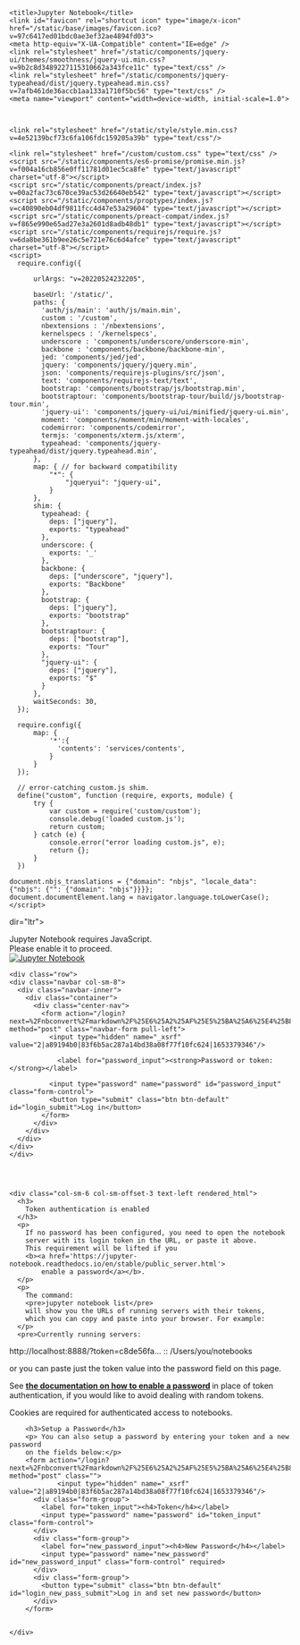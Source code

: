 <!DOCTYPE HTML>
<html>

<head>
    <meta charset="utf-8">

    <title>Jupyter Notebook</title>
    <link id="favicon" rel="shortcut icon" type="image/x-icon" href="/static/base/images/favicon.ico?v=97c6417ed01bdc0ae3ef32ae4894fd03">
    <meta http-equiv="X-UA-Compatible" content="IE=edge" />
    <link rel="stylesheet" href="/static/components/jquery-ui/themes/smoothness/jquery-ui.min.css?v=9b2c8d3489227115310662a343fce11c" type="text/css" />
    <link rel="stylesheet" href="/static/components/jquery-typeahead/dist/jquery.typeahead.min.css?v=7afb461de36accb1aa133a1710f5bc56" type="text/css" />
    <meta name="viewport" content="width=device-width, initial-scale=1.0">
    
    

    <link rel="stylesheet" href="/static/style/style.min.css?v=4e52139bcf73c6fa106fdc159205a39b" type="text/css"/>
    
<link rel="stylesheet" href="/static/auth/css/override.css?v=19ec59d2c4f1203c49fe47462028cd9a" type="text/css" />

    <link rel="stylesheet" href="/custom/custom.css" type="text/css" />
    <script src="/static/components/es6-promise/promise.min.js?v=f004a16cb856e0ff11781d01ec5ca8fe" type="text/javascript" charset="utf-8"></script>
    <script src="/static/components/preact/index.js?v=00a2fac73c670ce39ac53d26640eb542" type="text/javascript"></script>
    <script src="/static/components/proptypes/index.js?v=c40890eb04df9811fcc4d47e53a29604" type="text/javascript"></script>
    <script src="/static/components/preact-compat/index.js?v=f865e990e65ad27e3a2601d8adb48db1" type="text/javascript"></script>
    <script src="/static/components/requirejs/require.js?v=6da8be361b9ee26c5e721e76c6d4afce" type="text/javascript" charset="utf-8"></script>
    <script>
      require.config({
          
          urlArgs: "v=20220524232205",
          
          baseUrl: '/static/',
          paths: {
            'auth/js/main': 'auth/js/main.min',
            custom : '/custom',
            nbextensions : '/nbextensions',
            kernelspecs : '/kernelspecs',
            underscore : 'components/underscore/underscore-min',
            backbone : 'components/backbone/backbone-min',
            jed: 'components/jed/jed',
            jquery: 'components/jquery/jquery.min',
            json: 'components/requirejs-plugins/src/json',
            text: 'components/requirejs-text/text',
            bootstrap: 'components/bootstrap/js/bootstrap.min',
            bootstraptour: 'components/bootstrap-tour/build/js/bootstrap-tour.min',
            'jquery-ui': 'components/jquery-ui/ui/minified/jquery-ui.min',
            moment: 'components/moment/min/moment-with-locales',
            codemirror: 'components/codemirror',
            termjs: 'components/xterm.js/xterm',
            typeahead: 'components/jquery-typeahead/dist/jquery.typeahead.min',
          },
          map: { // for backward compatibility
              "*": {
                  "jqueryui": "jquery-ui",
              }
          },
          shim: {
            typeahead: {
              deps: ["jquery"],
              exports: "typeahead"
            },
            underscore: {
              exports: '_'
            },
            backbone: {
              deps: ["underscore", "jquery"],
              exports: "Backbone"
            },
            bootstrap: {
              deps: ["jquery"],
              exports: "bootstrap"
            },
            bootstraptour: {
              deps: ["bootstrap"],
              exports: "Tour"
            },
            "jquery-ui": {
              deps: ["jquery"],
              exports: "$"
            }
          },
          waitSeconds: 30,
      });

      require.config({
          map: {
              '*':{
                'contents': 'services/contents',
              }
          }
      });

      // error-catching custom.js shim.
      define("custom", function (require, exports, module) {
          try {
              var custom = require('custom/custom');
              console.debug('loaded custom.js');
              return custom;
          } catch (e) {
              console.error("error loading custom.js", e);
              return {};
          }
      })

    document.nbjs_translations = {"domain": "nbjs", "locale_data": {"nbjs": {"": {"domain": "nbjs"}}}};
    document.documentElement.lang = navigator.language.toLowerCase();
    </script>

    
    

</head>

<body class=""
 
  
 
dir="ltr">

<noscript>
    <div id='noscript'>
      Jupyter Notebook requires JavaScript.<br>
      Please enable it to proceed. 
  </div>
</noscript>

<div id="header">
  <div id="header-container" class="container">
  <div id="ipython_notebook" class="nav navbar-brand"><a href="/tree" title='dashboard'>
      <img src='/static/base/images/logo.png?v=641991992878ee24c6f3826e81054a0f' alt='Jupyter Notebook'/>
  </a></div>

  
  
  
  
  
  


  
  
  </div>
  <div class="header-bar"></div>

  
  
</div>

<div id="site">


<div id="ipython-main-app" class="container">

    
    
    <div class="row">
    <div class="navbar col-sm-8">
      <div class="navbar-inner">
        <div class="container">
          <div class="center-nav">
            <form action="/login?next=%2Fnbconvert%2Fmarkdown%2F%25E6%25A2%25AF%25E5%25BA%25A6%25E4%25B8%258B%25E9%2599%258D%25E6%25B3%2595.ipynb%3Fdownload%3Dtrue" method="post" class="navbar-form pull-left">
              <input type="hidden" name="_xsrf" value="2|a89194b0|83f6b5ac287a14bd38a08f77f10fc624|1653379346"/>
              
                <label for="password_input"><strong>Password or token:</strong></label>
              
              <input type="password" name="password" id="password_input" class="form-control">
              <button type="submit" class="btn btn-default" id="login_submit">Log in</button>
            </form>
          </div>
        </div>
      </div>
    </div>
    </div>
    
    
    
    
    <div class="col-sm-6 col-sm-offset-3 text-left rendered_html">
      <h3>
        Token authentication is enabled
      </h3>
      <p>
        If no password has been configured, you need to open the notebook
        server with its login token in the URL, or paste it above.
        This requirement will be lifted if you
        <b><a href='https://jupyter-notebook.readthedocs.io/en/stable/public_server.html'>
            enable a password</a></b>.
      </p>
      <p>
        The command:
        <pre>jupyter notebook list</pre>
        will show you the URLs of running servers with their tokens,
        which you can copy and paste into your browser. For example:
      </p>
      <pre>Currently running servers:
http://localhost:8888/?token=c8de56fa... :: /Users/you/notebooks
</pre>
      <p>
        or you can paste just the token value into the password field on this
        page.
      </p>
      <p>
        See
        <b><a
         href='https://jupyter-notebook.readthedocs.io/en/stable/public_server.html'>
                the documentation on how to enable a password</a>
        </b>
        in place of token authentication,
        if you would like to avoid dealing with random tokens.
      </p>
      <p>
        Cookies are required for authenticated access to notebooks.
      </p>
      
        <h3>Setup a Password</h3>
        <p> You can also setup a password by entering your token and a new password
        on the fields below:</p>
        <form action="/login?next=%2Fnbconvert%2Fmarkdown%2F%25E6%25A2%25AF%25E5%25BA%25A6%25E4%25B8%258B%25E9%2599%258D%25E6%25B3%2595.ipynb%3Fdownload%3Dtrue" method="post" class="">
                <input type="hidden" name="_xsrf" value="2|a89194b0|83f6b5ac287a14bd38a08f77f10fc624|1653379346"/>
          <div class="form-group">
            <label for="token_input"><h4>Token</h4></label>
            <input type="password" name="password" id="token_input" class="form-control">
          </div>
          <div class="form-group">
            <label for="new_password_input"><h4>New Password</h4></label>
            <input type="password" name="new_password" id="new_password_input" class="form-control" required>
          </div>
          <div class="form-group">
            <button type="submit" class="btn btn-default" id="login_new_pass_submit">Log in and set new password</button>
          </div>
        </form>
      

    </div>
    
    
</div>


</div>








<script type="text/javascript">
  require(["auth/js/main"], function (auth) {
    auth.login_main();
  });
</script>



<script type='text/javascript'>
  function _remove_token_from_url() {
    if (window.location.search.length <= 1) {
      return;
    }
    var search_parameters = window.location.search.slice(1).split('&');
    for (var i = 0; i < search_parameters.length; i++) {
      if (search_parameters[i].split('=')[0] === 'token') {
        // remote token from search parameters
        search_parameters.splice(i, 1);
        var new_search = '';
        if (search_parameters.length) {
          new_search = '?' + search_parameters.join('&');
        }
        var new_url = window.location.origin + 
                      window.location.pathname + 
                      new_search + 
                      window.location.hash;
        window.history.replaceState({}, "", new_url);
        return;
      }
    }
  }
  _remove_token_from_url();
</script>
</body>

</html>